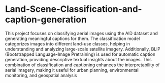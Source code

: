 # Land-Scene-Classification-and-caption-generation
This project focuses on classifying aerial images using the AID dataset and generating meaningful captions for them. The classification model categorizes images into different land-use classes, helping in understanding and analyzing large-scale satellite imagery. Additionally, BLIP (Bootstrapped Language-Image Pretraining) is used for automatic caption generation, providing descriptive textual insights about the images. This combination of classification and captioning enhances the interpretability of aerial imagery, making it useful for urban planning, environmental monitoring, and geospatial analysis
